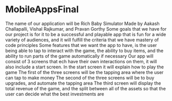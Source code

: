 # MobileAppsFinal
The name of our application will be Rich Baby Simulator
Made by Aakash Challapalli, Vishal Rajkumar, and Pravan Gorthy
Some goals that we have for our project is for it to be a successful and playable app that is fun for a wide variety of audiences, and it will fulfill the criteria that we have mastery of code principles
Some features that we want the app to have, is the user being able to tap to interact with the game, the ability to buy items, and the ability to run parts of the game automatically if necessary
Our app will consist of 3 screens that ech have their own interactions on them, it will also include a start screen.
In the start screen it will explain how to play the game
The first of the three screens will be the tapping area where the user can tap to make money
The second of the three screens will be to buy upgrades, and automate the tapping area
The third screen will display the total revenue of the game, and the split between all of the assets so that the user can decide what the best investments are
